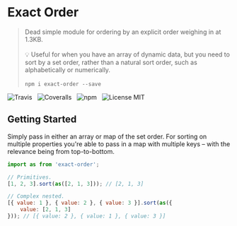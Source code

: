 # Exact Order

> Dead simple module for ordering by an explicit order weighing in at 1.3KB.<br /><br />
> :bulb: Useful for when you have an array of dynamic data, but you need to sort by a set order, rather than a natural sort order, such as alphabetically or numerically.<br /><br />
> `npm i exact-order --save`

![Travis](http://img.shields.io/travis/Wildhoney/ExactOrder.svg?style=flat-square)
&nbsp;
![Coveralls](https://img.shields.io/coveralls/Wildhoney/ExactOrder.svg?style=flat-square)
&nbsp;
![npm](http://img.shields.io/npm/v/exact-order.svg?style=flat-square)
&nbsp;
![License MIT](https://img.shields.io/badge/license-mit-lightgrey.svg?style=flat-square)

## Getting Started

Simply pass in either an array or map of the set order. For sorting on multiple properties you're able to pass in a map with multiple keys &ndash; with the relevance being from top-to-bottom.

```javascript
import as from 'exact-order';

// Primitives.
[1, 2, 3].sort(as([2, 1, 3])); // [2, 1, 3]

// Complex nested.
[{ value: 1 }, { value: 2 }, { value: 3 }].sort(as({
    value: [2, 1, 3]
})); // [{ value: 2 }, { value: 1 }, { value: 3 }]
```
